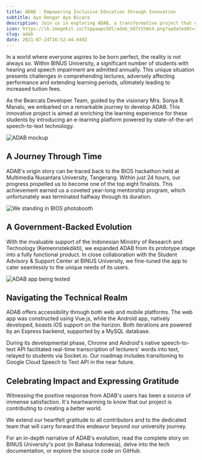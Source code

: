 ```yaml
---
title: ADAB - Empowering Inclusive Education through Innovation
subtitle: Ayo Dengar Ayo Bicara
description: Join us in exploring ADAB, a transformative project that enhances the learning experience for students with hearing and speech impairment at BINUS University.
icon: https://ik.imagekit.io/7zppawpo3dl/adab_GQ7zVtWxX.png?updatedAt=1627146896081
slug: adab
date: 2021-07-24T16:52:44.649Z
---
```


In a world where everyone aspires to be born perfect, the reality is not always so. Within BINUS University, a significant number of students with hearing and speech impairment are admitted annually. This unique situation presents challenges in comprehending lectures, adversely affecting performance and extending learning periods, ultimately leading to increased tuition fees.

As the <hyperlink to="https://github.com/bearcatsdev" external>Bearcats Developer Team</hyperlink>, guided by the visionary Mrs. Sonya R. Manalu, we embarked on a remarkable journey to develop ADAB. This innovative project is aimed at enriching the learning experience for these students by introducing an e-learning platform powered by state-of-the-art speech-to-text technology.

![ADAB mockup](https://i.postimg.cc/FRwnwqrk/adab-mockup.png)

## A Journey Through Time

ADAB's origin story can be traced back to the BIOS hackathon held at Multimedia Nusantara University, Tangerang. Within just 24 hours, our progress propelled us to become one of the top eight finalists. This achievement earned us a coveted year-long mentorship program, which unfortunately was terminated halfway through its duration.

![We standing in BIOS photobooth](https://ik.imagekit.io/7zppawpo3dl/IMG_4136_gqYDQ-1IU.jpg?updatedAt=1627232961342&tr=fo-auto)

## A Government-Backed Evolution

With the invaluable support of the Indonesian Ministry of Research and Technology (Kemenristekdikti), we expanded ADAB from its prototype stage into a fully functional product. In close collaboration with the Student Advisory & Support Center at BINUS University, we fine-tuned the app to cater seamlessly to the unique needs of its users.

![ADAB app being tested](https://student.binus.ac.id/wp-content/uploads/2020/09/ADAB-2-640x475.jpg)

## Navigating the Technical Realm

ADAB offers accessibility through both web and mobile platforms. The web app was constructed using Vue.js, while the Android app, natively developed, boasts iOS support on the horizon. Both iterations are powered by an Express backend, supported by a MySQL database.

During its developmental phase, Chrome and Android's native speech-to-text API facilitated real-time transcription of lecturers' words into text, relayed to students via Socket.io. Our roadmap includes transitioning to Google Cloud Speech to Text API in the near future.

## Celebrating Impact and Expressing Gratitude

Witnessing the positive response from ADAB's users has been a source of immense satisfaction. It's heartwarming to know that our project is contributing to creating a better world.

We extend our heartfelt gratitude to all contributors and to the dedicated team that will carry forward this endeavor beyond our university journey.

For an in-depth narrative of ADAB's evolution, read the complete story on BINUS University's <hyperlink to="https://student.binus.ac.id/2020/09/aplikasi-adab-to-connect-dari-binusian-untuk-binusian/" external>post</hyperlink> (in Bahasa Indonesia), delve into the <hyperlink to="https://bearcatsdev.github.io/docs/adab/" external>tech documentation</hyperlink>, or explore the source code on <hyperlink to="https://github.com/bearcatsdev/adab" external>GitHub</hyperlink>.

